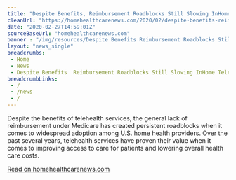 ```yaml
--- 
title: "Despite Benefits, Reimbursement Roadblocks Still Slowing InHome Telehealth Adoption -"
cleanUrl: "https://homehealthcarenews.com/2020/02/despite-benefits-reimbursement-roadblocks-still-slowing-in-home-telehealth-adoption/"
date: "2020-02-27T14:59:01Z"
sourceBaseUrl: "homehealthcarenews.com"
banner : "/img/resources/Despite Benefits Reimbursement Roadblocks Still Slowing InHome Telehealth Adoption.png"
layout: "news_single"
breadcrumbs:
 - Home
 - News
 - Despite Benefits  Reimbursement Roadblocks Still Slowing InHome Telehealth Adoption
breadcrumbLinks:
 - / 
 - /news
 - / 
---
```

Despite the benefits of telehealth services, the general lack of reimbursement under Medicare has created persistent roadblocks when it comes to widespread adoption among U.S. home health providers. Over the past several years, telehealth services have proven their value when it comes to improving access to care for patients and lowering overall health care costs.  
  
[Read on homehealthcarenews.com](https://homehealthcarenews.com/2020/02/despite-benefits-reimbursement-roadblocks-still-slowing-in-home-telehealth-adoption/)
